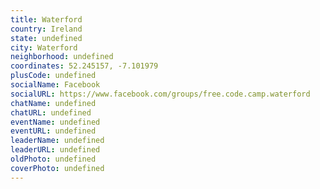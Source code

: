```yaml
---
title: Waterford
country: Ireland
state: undefined
city: Waterford
neighborhood: undefined
coordinates: 52.245157, -7.101979
plusCode: undefined
socialName: Facebook
socialURL: https://www.facebook.com/groups/free.code.camp.waterford
chatName: undefined
chatURL: undefined
eventName: undefined
eventURL: undefined
leaderName: undefined
leaderURL: undefined
oldPhoto: undefined
coverPhoto: undefined
---
```

